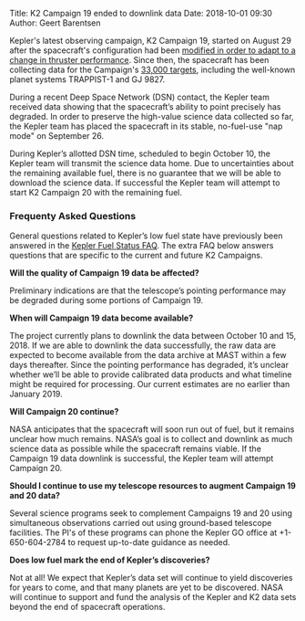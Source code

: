 Title: K2 Campaign 19 ended to downlink data
Date: 2018-10-01 09:30
Author: Geert Barentsen

Kepler's latest observing campaign, K2 Campaign 19, started on August 29 after
the spacecraft's configuration had been [modified in order to adapt to a change
in thruster performance](k2-campaign-19-status-update.html).
Since then, the spacecraft has been collecting data for the Campaign's
[33,000 targets](k2-campaign-19-science-program-now-available.html),
including the well-known planet systems TRAPPIST-1 and GJ 9827.

During a recent Deep Space Network (DSN) contact, the Kepler team received data
showing that the spacecraft’s ability to point precisely has degraded.
In order to preserve the high-value science data collected so far,
the Kepler team has placed the spacecraft in its stable, no-fuel-use "nap mode"
on September 26. 

During Kepler’s allotted DSN time, scheduled to begin October 10,
the Kepler team will transmit the science data home.
Due to uncertainties about the remaining available fuel,
there is no guarantee that we will be able to download the science data.
If successful the Kepler team will attempt to start K2 Campaign 20
with the remaining fuel. 

### Frequenty Asked Questions

General questions related to Kepler’s low fuel state have previously been answered
in the [Kepler Fuel Status FAQ](https://www.nasa.gov/kepler/fuel-status-faq).
The extra FAQ below answers questions that are specific to
the current and future K2 Campaigns.

**Will the quality of Campaign 19 data be affected?**

Preliminary indications are that the telescope’s pointing performance
may be degraded during some portions of Campaign 19.

**When will Campaign 19 data become available?**

The project currently plans to downlink the data between October 10 and 15, 2018.
If we are able to downlink the data successfully, the raw data are expected
to become available from the data archive at MAST within a few days thereafter.
Since the pointing performance has degraded, it’s unclear whether we’ll be able
to provide calibrated data products and what timeline might be required for processing.
Our current estimates are no earlier than January 2019.

**Will Campaign 20 continue?**

NASA anticipates that the spacecraft will soon run out of fuel,
but it remains unclear how much remains.
NASA’s goal is to collect and downlink as much science data as possible
while the spacecraft remains viable.
If the Campaign 19 data downlink is successful, the Kepler team will attempt Campaign 20. 

**Should I continue to use my telescope resources to augment Campaign 19 and 20 data?**

Several science programs seek to complement Campaigns 19 and 20
using simultaneous observations carried out using ground-based telescope facilities.
The PI's of these programs can phone the Kepler GO office at +1-650-604-2784
to request up-to-date guidance as needed.

**Does low fuel mark the end of Kepler’s discoveries?**

Not at all! We expect that Kepler’s data set will continue to yield discoveries
for years to come, and that many planets are yet to be discovered.
NASA will continue to support and fund the analysis of the Kepler and K2 data sets
beyond the end of spacecraft operations.
